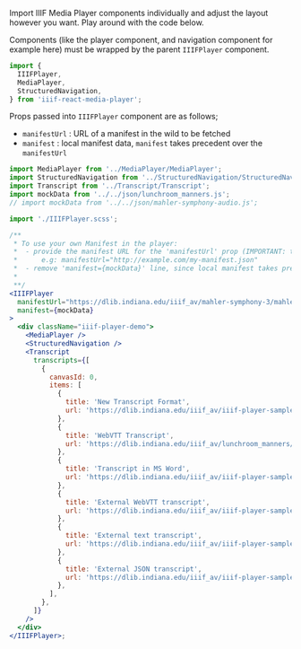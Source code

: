 Import IIIF Media Player components individually and adjust the layout however you want. Play around with the code below.

Components (like the player component, and navigation component for example here) must be wrapped by the parent `IIIFPlayer` component.

```js static
import {
  IIIFPlayer,
  MediaPlayer,
  StructuredNavigation,
} from 'iiif-react-media-player';
```

Props passed into `IIIFPlayer` component are as follows;

- `manifestUrl` : URL of a manifest in the wild to be fetched
- `manifest` : local manifest data, `manifest` takes precedent over the `manifestUrl`

```jsx padded
import MediaPlayer from '../MediaPlayer/MediaPlayer';
import StructuredNavigation from '../StructuredNavigation/StructuredNavigation';
import Transcript from '../Transcript/Transcript';
import mockData from '../../json/lunchroom_manners.js';
// import mockData from '../../json/mahler-symphony-audio.js';

import './IIIFPlayer.scss';

/**
 * To use your own Manifest in the player:
 *  - provide the manifest URL for the 'manifestUrl' prop (IMPORTANT: the manifest should be public)
 *      e.g: manifestUrl="http://example.com/my-manifest.json"
 *  - remove 'manifest={mockData}' line, since local manifest takes precedent over 'manifestUrl'
 *
 **/
<IIIFPlayer
  manifestUrl="https://dlib.indiana.edu/iiif_av/mahler-symphony-3/mahler-symphony-3.json"
  manifest={mockData}
>
  <div className="iiif-player-demo">
    <MediaPlayer />
    <StructuredNavigation />
    <Transcript
      transcripts={[
        {
          canvasId: 0,
          items: [
            {
              title: 'New Transcript Format',
              url: 'https://dlib.indiana.edu/iiif_av/iiif-player-samples/transcripts/lunchroom_base.json',
            },
            {
              title: 'WebVTT Transcript',
              url: 'https://dlib.indiana.edu/iiif_av/lunchroom_manners/lunchroom_manners.vtt',
            },
            {
              title: 'Transcript in MS Word',
              url: 'https://dlib.indiana.edu/iiif_av/iiif-player-samples/transcripts/transcript_ms.docx',
            },
            {
              title: 'External WebVTT transcript',
              url: 'https://dlib.indiana.edu/iiif_av/iiif-player-samples/transcripts/transcript-manifest-vtt.json',
            },
            {
              title: 'External text transcript',
              url: 'https://dlib.indiana.edu/iiif_av/iiif-player-samples/transcripts/transcript-manifest-rendering.json',
            },
            {
              title: 'External JSON transcript',
              url: 'https://dlib.indiana.edu/iiif_av/iiif-player-samples/transcripts/transcript-canvas-rendering.json',
            },
          ],
        },
      ]}
    />
  </div>
</IIIFPlayer>;
```
